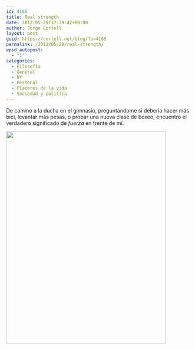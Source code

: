 ```yaml
---
id: 4165
title: Real strength
date: 2012-05-29T17:39:42+00:00
author: Jorge Cortell
layout: post
guid: https://cortell.net/blog/?p=4165
permalink: /2012/05/29/real-strength/
wpsd_autopost:
  - "1"
categories:
  - Filosofí­a
  - General
  - NY
  - Personal
  - Placeres de la vida
  - Sociedad y polí­tica
---
```

De camino a la ducha en el gimnasio, preguntándome si debería hacer más bici, levantar más pesas, o probar una nueva clase de boxeo, encuentro el verdadero significado de _fuerza_ en frente de mí.

<img class="aligncenter" title="strength" src="https://lh3.googleusercontent.com/-TW42UxncOmQ/T8JjQexjlGI/AAAAAAAAB2Q/vpqLeVJnMek/w433-h577-k/20120524_184837.jpg" alt="" width="433" height="577" />